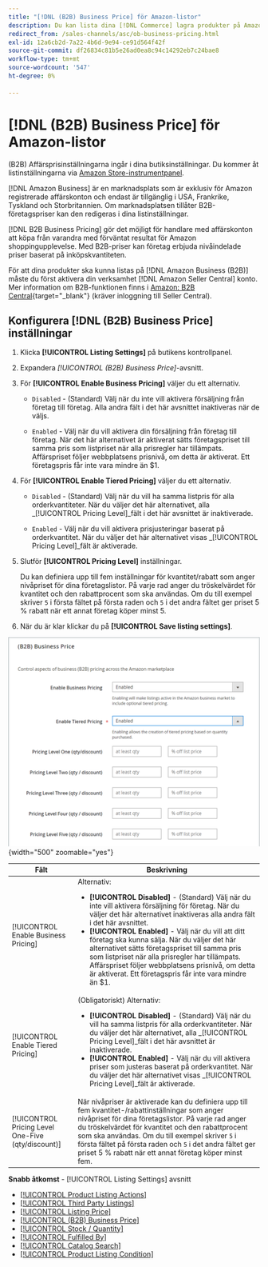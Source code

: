 ```yaml
---
title: "[!DNL (B2B) Business Price] för Amazon-listor"
description: Du kan lista dina [!DNL Commerce] lagra produkter på Amazon Business-sajten (B2B) genom att göra affärer i din Amazon [!DNL Seller Central] konto.
redirect_from: /sales-channels/asc/ob-business-pricing.html
exl-id: 12a6cb2d-7a22-4b6d-9e94-ce91d564f42f
source-git-commit: df26834c81b5e26ad0ea8c94c14292eb7c24bae8
workflow-type: tm+mt
source-wordcount: '547'
ht-degree: 0%

---
```


# [!DNL (B2B) Business Price] för Amazon-listor

(B2B) Affärsprisinställningarna ingår i dina butiksinställningar. Du kommer åt listinställningarna via [Amazon Store-instrumentpanel](./amazon-store-dashboard.md).

[!DNL Amazon Business] är en marknadsplats som är exklusiv för Amazon registrerade affärskonton och endast är tillgänglig i USA, Frankrike, Tyskland och Storbritannien. Om marknadsplatsen tillåter B2B-företagspriser kan den redigeras i dina listinställningar.

[!DNL B2B Business Pricing] gör det möjligt för handlare med affärskonton att köpa från varandra med förväntat resultat för Amazon shoppingupplevelse. Med B2B-priser kan företag erbjuda nivåindelade priser baserat på inköpskvantiteten.

För att dina produkter ska kunna listas på [!DNL Amazon Business (B2B)] måste du först aktivera din verksamhet [!DNL Amazon Seller Central] konto. Mer information om B2B-funktionen finns i [Amazon: B2B Central](https://sellercentral.amazon.com/gp/help/G202161480/){target="_blank"} (kräver inloggning till Seller Central).

## Konfigurera [!DNL (B2B) Business Price] inställningar

1. Klicka **[!UICONTROL Listing Settings]** på butikens kontrollpanel.

1. Expandera _[!UICONTROL (B2B) Business Price]_-avsnitt.

1. För **[!UICONTROL Enable Business Pricing]** väljer du ett alternativ.

   - `Disabled` - (Standard) Välj när du inte vill aktivera försäljning från företag till företag. Alla andra fält i det här avsnittet inaktiveras när de väljs.

   - `Enabled` - Välj när du vill aktivera din försäljning från företag till företag. När det här alternativet är aktiverat sätts företagspriset till samma pris som listpriset när alla prisregler har tillämpats. Affärspriset följer webbplatsens prisnivå, om detta är aktiverat. Ett företagspris får inte vara mindre än $1.

1. För **[!UICONTROL Enable Tiered Pricing]** väljer du ett alternativ.

   - `Disabled` - (Standard) Välj när du vill ha samma listpris för alla orderkvantiteter. När du väljer det här alternativet, alla _[!UICONTROL Pricing Level]_fält i det här avsnittet är inaktiverade.

   - `Enabled` - Välj när du vill aktivera prisjusteringar baserat på orderkvantitet. När du väljer det här alternativet visas _[!UICONTROL Pricing Level]_fält är aktiverade.

1. Slutför **[!UICONTROL Pricing Level]** inställningar.

   Du kan definiera upp till fem inställningar för kvantitet/rabatt som anger nivåpriset för dina företagslistor. På varje rad anger du tröskelvärdet för kvantitet och den rabattprocent som ska användas. Om du till exempel skriver `5` i första fältet på första raden och `5` i det andra fältet ger priset 5 % rabatt när ett annat företag köper minst 5.

1. När du är klar klickar du på **[!UICONTROL Save listing settings]**.

![Amazon företagspris (B2B)](assets/amazon-business-pricing.png){width="500" zoomable="yes"}

| Fält | Beskrivning |
|--- |--- |
| [!UICONTROL Enable Business Pricing] | Alternativ: <ul><li>**[!UICONTROL Disabled]** - (Standard) Välj när du inte vill aktivera försäljning för företag. När du väljer det här alternativet inaktiveras alla andra fält i det här avsnittet.</li><li>**[!UICONTROL Enabled]** - Välj när du vill att ditt företag ska kunna sälja. När du väljer det här alternativet sätts företagspriset till samma pris som listpriset när alla prisregler har tillämpats. Affärspriset följer webbplatsens prisnivå, om detta är aktiverat. Ett företagspris får inte vara mindre än $1.</li></ul> |
| [!UICONTROL Enable Tiered Pricing] | (Obligatoriskt) Alternativ: <ul><li>**[!UICONTROL Disabled]** - (Standard) Välj när du vill ha samma listpris för alla orderkvantiteter. När du väljer det här alternativet, alla _[!UICONTROL Pricing Level]_fält i det här avsnittet är inaktiverade.</li><li>**[!UICONTROL Enabled]** - Välj när du vill aktivera priser som justeras baserat på orderkvantitet. När du väljer det här alternativet visas _[!UICONTROL Pricing Level]_fält är aktiverade.</li></ul> |
| [!UICONTROL Pricing Level One-Five (qty/discount)] | När nivåpriser är aktiverade kan du definiera upp till fem kvantitet-/rabattinställningar som anger nivåpriset för dina företagslistor. På varje rad anger du tröskelvärdet för kvantitet och den rabattprocent som ska användas. Om du till exempel skriver `5` i första fältet på första raden och `5` i det andra fältet ger priset 5 % rabatt när ett annat företag köper minst fem. |

**Snabb åtkomst** - [!UICONTROL Listing Settings] avsnitt

- [[!UICONTROL Product Listing Actions]](./product-listing-actions.md)
- [[!UICONTROL Third Party Listings]](./third-party-listing-settings.md)
- [[!UICONTROL Listing Price]](./listing-price.md)
- [[!UICONTROL (B2B) Business Price]](./business-pricing.md)
- [[!UICONTROL Stock / Quantity]](./stock-quantity.md)
- [[!UICONTROL Fulfilled By]](./fulfilled-by.md)
- [[!UICONTROL Catalog Search]](./catalog-search.md)
- [[!UICONTROL Product Listing Condition]](./product-listing-condition.md)
